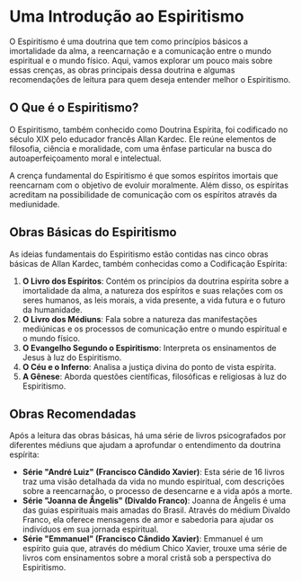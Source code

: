 # Uma Introdução ao Espiritismo

O Espiritismo é uma doutrina que tem como princípios básicos a imortalidade da alma, a reencarnação e a comunicação entre o mundo espiritual e o mundo físico. Aqui, vamos explorar um pouco mais sobre essas crenças, as obras principais dessa doutrina e algumas recomendações de leitura para quem deseja entender melhor o Espiritismo.

## O Que é o Espiritismo?

O Espiritismo, também conhecido como Doutrina Espírita, foi codificado no século XIX pelo educador francês Allan Kardec. Ele reúne elementos de filosofia, ciência e moralidade, com uma ênfase particular na busca do autoaperfeiçoamento moral e intelectual.

A crença fundamental do Espiritismo é que somos espíritos imortais que reencarnam com o objetivo de evoluir moralmente. Além disso, os espíritas acreditam na possibilidade de comunicação com os espíritos através da mediunidade.

## Obras Básicas do Espiritismo

As ideias fundamentais do Espiritismo estão contidas nas cinco obras básicas de Allan Kardec, também conhecidas como a Codificação Espírita:

1. **O Livro dos Espíritos**: Contém os princípios da doutrina espírita sobre a imortalidade da alma, a natureza dos espíritos e suas relações com os seres humanos, as leis morais, a vida presente, a vida futura e o futuro da humanidade.
2. **O Livro dos Médiuns**: Fala sobre a natureza das manifestações mediúnicas e os processos de comunicação entre o mundo espiritual e o mundo físico.
3. **O Evangelho Segundo o Espiritismo**: Interpreta os ensinamentos de Jesus à luz do Espiritismo.
4. **O Céu e o Inferno**: Analisa a justiça divina do ponto de vista espírita.
5. **A Gênese**: Aborda questões científicas, filosóficas e religiosas à luz do Espiritismo.

## Obras Recomendadas

Após a leitura das obras básicas, há uma série de livros psicografados por diferentes médiuns que ajudam a aprofundar o entendimento da doutrina espírita:

- **Série "André Luiz" (Francisco Cândido Xavier)**: Esta série de 16 livros traz uma visão detalhada da vida no mundo espiritual, com descrições sobre a reencarnação, o processo de desencarne e a vida após a morte.
- **Série "Joanna de Ângelis" (Divaldo Franco)**: Joanna de Ângelis é uma das guias espirituais mais amadas do Brasil. Através do médium Divaldo Franco, ela oferece mensagens de amor e sabedoria para ajudar os indivíduos em sua jornada espiritual.
- **Série "Emmanuel" (Francisco Cândido Xavier)**: Emmanuel é um espírito guia que, através do médium Chico Xavier, trouxe uma série de livros com ensinamentos sobre a moral cristã sob a perspectiva do Espiritismo.

